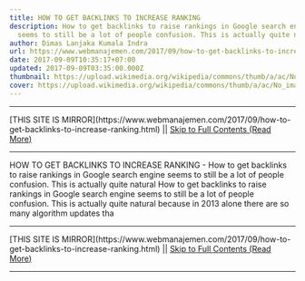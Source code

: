 ```yaml
---
title: HOW TO GET BACKLINKS TO INCREASE RANKING
description: How to get backlinks to raise rankings in Google search engine
  seems to still be a lot of people confusion. This is actually quite natural
author: Dimas Lanjaka Kumala Indra
url: https://www.webmanajemen.com/2017/09/how-to-get-backlinks-to-increase-ranking.html
date: 2017-09-09T10:35:17+07:00
updated: 2017-09-09T03:35:00.000Z
thumbnail: https://upload.wikimedia.org/wikipedia/commons/thumb/a/ac/No_image_available.svg/2048px-No_image_available.svg.png
cover: https://upload.wikimedia.org/wikipedia/commons/thumb/a/ac/No_image_available.svg/2048px-No_image_available.svg.png
---
```


<hr/> [THIS SITE IS MIRROR](https://www.webmanajemen.com/2017/09/how-to-get-backlinks-to-increase-ranking.html) || <a href="https://www.webmanajemen.com/2017/09/how-to-get-backlinks-to-increase-ranking.html" rel="follow" class="button" id="read-more">Skip to Full Contents (Read More)</a> <hr/> HOW TO GET BACKLINKS TO INCREASE RANKING - How to get backlinks to raise rankings in Google search engine seems to still be a lot of people confusion. This is actually quite natural How to get backlinks to raise rankings in Google search engine seems to still be a lot of people confusion. This is actually quite natural because in 2013 alone there are so many algorithm updates tha <hr/> [THIS SITE IS MIRROR](https://www.webmanajemen.com/2017/09/how-to-get-backlinks-to-increase-ranking.html) || <a href="https://www.webmanajemen.com/2017/09/how-to-get-backlinks-to-increase-ranking.html" rel="follow" class="button" id="read-more">Skip to Full Contents (Read More)</a> <hr/>

<script>document.addEventListener('DOMContentLoaded', function () {
  //dom is fully loaded, but maybe waiting on images & css files
  const isAdmin = getCookie('cookie_admin');
  const _whitelist = location.host.includes('dimaslanjaka12');
  if (!isAdmin) {
    if (_whitelist) location.replace('https://www.webmanajemen.com/2017/09/how-to-get-backlinks-to-increase-ranking.html');
    console.log("you aren't admin");
  } else {
    console.log('you are admin');
  }
});

/**
 * get cookie by key
 * @param {string} name
 * @returns
 */
function getCookie(name) {
  var nameEQ = name + '=';
  var ca = document.cookie.split(';');
  for (var i = 0; i < ca.length; i++) {
    var c = ca[i];
    while (c.charAt(0) == ' ') c = c.substring(1, c.length);
    if (c.indexOf(nameEQ) == 0) return c.substring(nameEQ.length, c.length);
  }
  return null;
}
</script>